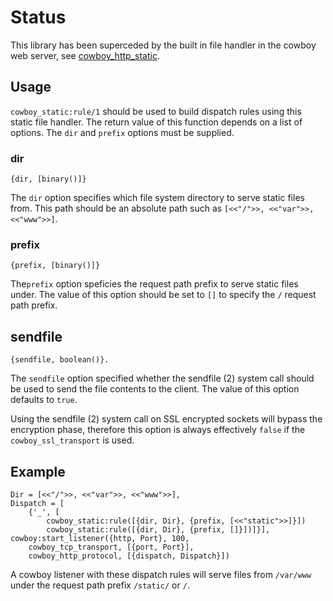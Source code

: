 # Status

This library has been superceded by the built in file handler in the cowboy
web server, see [cowboy_http_static](https://github.com/extend/cowboy/blob/master/src/cowboy_http_static.erl).


## Usage

`cowboy_static:rule/1` should be used to build dispatch rules using this
static file handler. The return value of this function depends on a list
of options. The `dir` and `prefix` options must be supplied.

### dir

    {dir, [binary()]}

The `dir` option specifies which file system directory to serve static files from.
This path should be an absolute path such as `[<<"/">>, <<"var">>, <<"www">>]`.

### prefix

    {prefix, [binary()]}

The`prefix` option speficies the request path prefix to serve static files under.
The value of this option should be set to `[]` to specify the `/` request path prefix.

## sendfile

    {sendfile, boolean()}.

The `sendfile` option specified whether the sendfile (2) system call should be
used to send the file contents to the client. The value of this option defaults
to `true`.

Using the sendfile (2) system call on SSL encrypted sockets will bypass the
encryption phase, therefore this option is always effectively `false` if the
`cowboy_ssl_transport` is used.

## Example

    Dir = [<<"/">>, <<"var">>, <<"www">>],
    Dispatch = [
        {'_', [
            cowboy_static:rule([{dir, Dir}, {prefix, [<<"static">>]}])
            cowboy_static:rule([{dir, Dir}, {prefix, []}])]}],
    cowboy:start_listener({http, Port}, 100,
        cowboy_tcp_transport, [{port, Port}],
        cowboy_http_protocol, [{dispatch, Dispatch}])

A cowboy listener with these dispatch rules will serve files from `/var/www`
under the request path prefix `/static/` or `/`.
